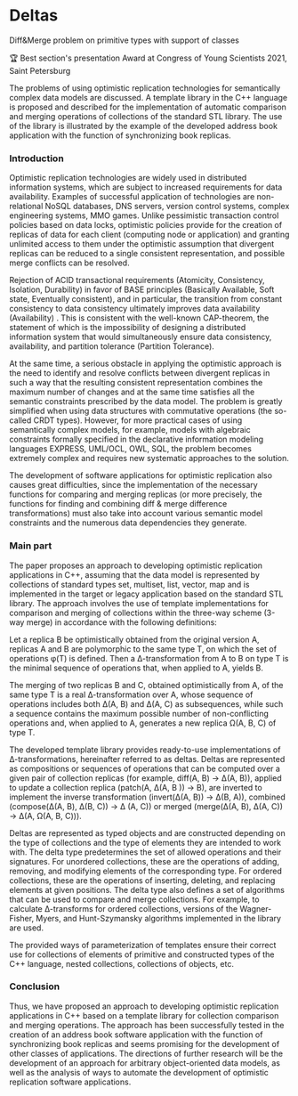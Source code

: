 # Deltas
Diff&amp;Merge problem on primitive types with support of classes

:trophy: Best section's presentation Award at Congress of Young Scientists 2021, Saint Petersburg

The problems of using optimistic replication technologies for semantically complex data models are discussed. A template library in the C++ language is proposed and described for the implementation of automatic comparison and merging operations of collections of the standard STL library. The use of the library is illustrated by the example of the developed address book application with the function of synchronizing book replicas.

### Introduction

Optimistic replication technologies are widely used in distributed information systems, which are subject to increased requirements for data availability. Examples of successful application of technologies are non-relational NoSQL databases, DNS servers, version control systems, complex engineering systems, MMO games. Unlike pessimistic transaction control policies based on data locks, optimistic policies provide for the creation of replicas of data for each client (computing node or application) and granting unlimited access to them under the optimistic assumption that divergent replicas can be reduced to a single consistent representation, and possible merge conflicts can be resolved.

Rejection of ACID transactional requirements (Atomicity, Consistency, Isolation, Durability) in favor of BASE principles (Basically Available, Soft state, Eventually consistent), and in particular, the transition from constant consistency to data consistency ultimately improves data availability (Availability) . This is consistent with the well-known CAP-theorem, the statement of which is the impossibility of designing a distributed information system that would simultaneously ensure data consistency, availability, and partition tolerance (Partition Tolerance).

At the same time, a serious obstacle in applying the optimistic approach is the need to identify and resolve conflicts between divergent replicas in such a way that the resulting consistent representation combines the maximum number of changes and at the same time satisfies all the semantic constraints prescribed by the data model. The problem is greatly simplified when using data structures with commutative operations (the so-called CRDT types). However, for more practical cases of using semantically complex models, for example, models with algebraic constraints formally specified in the declarative information modeling languages ​​EXPRESS, UML/OCL, OWL, SQL, the problem becomes extremely complex and requires new systematic approaches to the solution.

The development of software applications for optimistic replication also causes great difficulties, since the implementation of the necessary functions for comparing and merging replicas (or more precisely, the functions for finding and combining diff & merge difference transformations) must also take into account various semantic model constraints and the numerous data dependencies they generate.

### Main part

The paper proposes an approach to developing optimistic replication applications in C++, assuming that the data model is represented by collections of standard types set, multiset, list, vector, map and is implemented in the target or legacy application based on the standard STL library. The approach involves the use of template implementations for comparison and merging of collections within the three-way scheme (3-way merge) in accordance with the following definitions:

Let a replica B be optimistically obtained from the original version A, replicas A and B are polymorphic to the same type T, on which the set of operations φ(T) is defined. Then a ∆-transformation from A to B on type T is the minimal sequence of operations that, when applied to A, yields B.

The merging of two replicas B and C, obtained optimistically from A, of the same type T is a real ∆-transformation over A, whose sequence of operations includes both ∆(A, B) and ∆(A, C) as subsequences, while such a sequence contains the maximum possible number of non-conflicting operations and, when applied to A, generates a new replica Ω(A, B, C) of type T.

The developed template library provides ready-to-use implementations of ∆-transformations, hereinafter referred to as deltas. Deltas are represented as compositions or sequences of operations that can be computed over a given pair of collection replicas (for example, diff(A, B) → ∆(A, B)), applied to update a collection replica (patch(A, ∆(A, B )) → B), are inverted to implement the inverse transformation (invert(∆(A, B)) → ∆(B, A)), combined (compose(∆(A, B), ∆(B, C)) → ∆ (A, C)) or merged (merge(∆(A, B), ∆(A, C)) → ∆(A, Ω(A, B, C))).

Deltas are represented as typed objects and are constructed depending on the type of collections and the type of elements they are intended to work with. The delta type predetermines the set of allowed operations and their signatures. For unordered collections, these are the operations of adding, removing, and modifying elements of the corresponding type. For ordered collections, these are the operations of inserting, deleting, and replacing elements at given positions. The delta type also defines a set of algorithms that can be used to compare and merge collections. For example, to calculate ∆-transforms for ordered collections, versions of the Wagner-Fisher, Myers, and Hunt-Szymansky algorithms implemented in the library are used.

The provided ways of parameterization of templates ensure their correct use for collections of elements of primitive and constructed types of the C++ language, nested collections, collections of objects, etc.

### Conclusion

Thus, we have proposed an approach to developing optimistic replication applications in C++ based on a template library for collection comparison and merging operations. The approach has been successfully tested in the creation of an address book software application with the function of synchronizing book replicas and seems promising for the development of other classes of applications. The directions of further research will be the development of an approach for arbitrary object-oriented data models, as well as the analysis of ways to automate the development of optimistic replication software applications.
